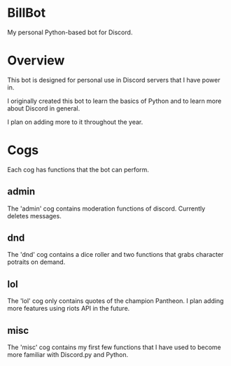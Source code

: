 # BillBot
My personal Python-based bot for Discord. 

# Overview
This bot is designed for personal use in Discord servers that I have power in.

I originally created this bot to learn the basics of Python and to learn more about Discord in general.

I plan on adding more to it throughout the year.  

# Cogs
Each cog has functions that the bot can perform. 

## admin
The 'admin' cog contains moderation functions of discord. Currently deletes messages. 

## dnd
The 'dnd' cog contains a dice roller and two functions that grabs character potraits on demand. 

## lol
The 'lol' cog only contains quotes of the champion Pantheon. I plan adding more features using riots API in the future.

## misc 
The 'misc' cog contains my first few functions that I have used to become more familiar with Discord.py and Python.  